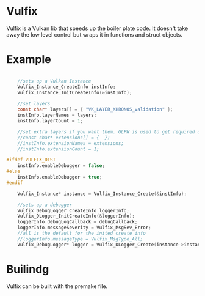 # Vulfix
Vulfix is a Vulkan lib that speeds up the boiler plate code. It doesn't take away the low level control but wraps it in functions and struct objects.

# Example

```c

    //sets up a Vulkan Instance
	Vulfix_Instance_CreateInfo instInfo;
	Vulfix_Instance_InitCreateInfo(&instInfo);
	
	//set layers
	const char* layers[] = { "VK_LAYER_KHRONOS_validation" };
	instInfo.layerNames = layers;
	instInfo.layerCount = 1;

	//set extra layers if you want them. GLFW is used to get required ones
	//const char* extensions[] = {  };
	//instInfo.extensionNames = extensions;
	//instInfo.extensionCount = 1;

#ifdef VULFIX_DIST
	instInfo.enableDebugger = false;
#else
	instInfo.enableDebugger = true;
#endif

	Vulfix_Instance* instance = Vulfix_Instance_Create(&instInfo);

    //sets up a debugger
	Vulfix_DebugLogger_CreateInfo loggerInfo;
	Vulfix_DLogger_InitCreateInfo(&loggerInfo);
	loggerInfo.debugLogCallback = debugCallback;
	loggerInfo.messageSeverity = Vulfix_MsgSev_Error;
	//all is the default for the inited create info
	//loggerInfo.messageType = Vulfix_MsgType_All;
	Vulfix_DebugLogger* logger = Vulfix_DLogger_Create(instance->instance, &loggerInfo);

```

# Builindg
Vulfix can be built with the premake file.
